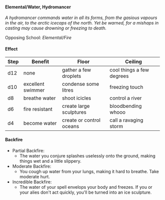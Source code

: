 #### Elemental/Water, Hydromancer
*A hydromancer commands water in all its forms, from the gasious vapours in the air, to the arctic icecaps of the north.*
*Yet be warned, for a mishaps in casting may cause drowning or freezing to death.*

Opposing School: *Elemental/Fire*
    
#### Effect

| Step| Benefit           | Floor                    | Ceiling                   |
| -   | -                 | -                        | -                         |
| d12 | none              | gather a few droplets    | cool things a few degrees |
| d10 | excellent swimmer | condense some litres     | freezing touch            |
|  d8 | breathe water     | shoot icicles            | control a river           |
|  d6 | fire resistant    | create large sculptures  | bloodbending whooo        |
|  d4 | become water      | create or control oceans | call a ravaging storm     |


#### Backfire
- Partial Backfire:
   - The water you conjure splashes uselessly onto the ground, making things wet and a little slippery.
- Moderate Backfire:
   - You cough up water from your lungs, making it hard to breathe. Take moderate hurt.
- Incredible Backfire:
   - The water of your spell envelops your body and freezes. If you or your alies don't act quickly, you'll be turned into an ice sculpture.
